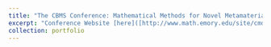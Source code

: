 ```yaml
---
title: "The CBMS Conference: Mathematical Methods for Novel Metamaterials"
excerpt: "Conference Website [here]([http://www.math.emory.edu/site/cmds-reuret/](https://www.auburn.edu/cosam/cbms2024/index.htm)) <br/><img src='/images/CMBS_US'>"
collection: portfolio
---
```

